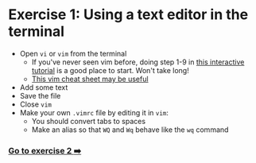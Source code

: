# Exercise 1: Using a text editor in the terminal

- Open `vi` or `vim` from the terminal
  - If you've never seen vim before, doing step 1-9 in [this interactive tutorial](http://www.openvim.com/) is a good place to start. Won't take long!
  - [This vim cheat sheet may be useful](http://vim.rtorr.com/)
- Add some text
- Save the file
- Close `vim`
- Make your own `.vimrc` file by editing it in `vim`:
  - You should convert tabs to spaces
  - Make an alias so that `WQ` and `Wq` behave like the `wq` command
  
### [Go to exercise 2 :arrow_right:](./exercise-2.md)
  
